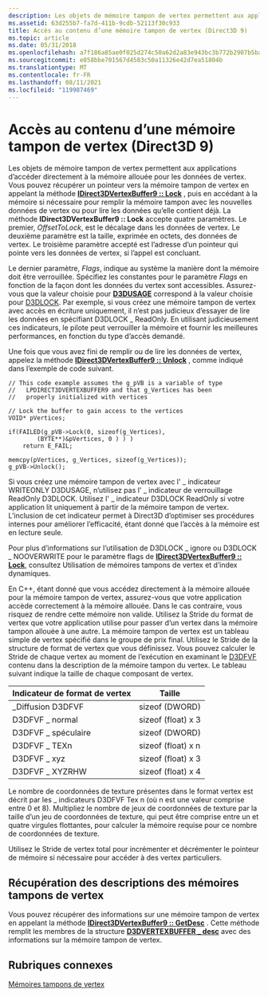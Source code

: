 ```yaml
---
description: Les objets de mémoire tampon de vertex permettent aux applications d’accéder directement à la mémoire allouée pour les données de vertex.
ms.assetid: 63d255b7-fa7d-411b-9cdb-52113f30c933
title: Accès au contenu d’une mémoire tampon de vertex (Direct3D 9)
ms.topic: article
ms.date: 05/31/2018
ms.openlocfilehash: a7f186a85ae0f025d274c50a62d2a83e943bc3b772b2907b5baa1bcac6e0b3bc
ms.sourcegitcommit: e858bbe701567d4583c50a11326e42d7ea51804b
ms.translationtype: MT
ms.contentlocale: fr-FR
ms.lasthandoff: 08/11/2021
ms.locfileid: "119987469"
---
```

# <a name="accessing-the-contents-of-a-vertex-buffer-direct3d-9"></a>Accès au contenu d’une mémoire tampon de vertex (Direct3D 9)

Les objets de mémoire tampon de vertex permettent aux applications d’accéder directement à la mémoire allouée pour les données de vertex. Vous pouvez récupérer un pointeur vers la mémoire tampon de vertex en appelant la méthode [**IDirect3DVertexBuffer9 :: Lock**](/windows/win32/api/d3d9helper/nf-d3d9helper-idirect3dvertexbuffer9-lock) , puis en accédant à la mémoire si nécessaire pour remplir la mémoire tampon avec les nouvelles données de vertex ou pour lire les données qu’elle contient déjà. La méthode **IDirect3DVertexBuffer9 :: Lock** accepte quatre paramètres. Le premier, *OffsetToLock*, est le décalage dans les données de vertex. Le deuxième paramètre est la taille, exprimée en octets, des données de vertex. Le troisième paramètre accepté est l’adresse d’un pointeur qui pointe vers les données de vertex, si l’appel est concluant.

Le dernier paramètre, *Flags*, indique au système la manière dont la mémoire doit être verrouillée. Spécifiez les constantes pour le paramètre *Flags* en fonction de la façon dont les données du vertex sont accessibles. Assurez-vous que la valeur choisie pour [**D3DUSAGE**](d3dusage.md) correspond à la valeur choisie pour [D3DLOCK](d3dlock.md). Par exemple, si vous créez une mémoire tampon de vertex avec accès en écriture uniquement, il n’est pas judicieux d’essayer de lire les données en spécifiant D3DLOCK \_ ReadOnly. En utilisant judicieusement ces indicateurs, le pilote peut verrouiller la mémoire et fournir les meilleures performances, en fonction du type d’accès demandé.

Une fois que vous avez fini de remplir ou de lire les données de vertex, appelez la méthode [**IDirect3DVertexBuffer9 :: Unlock**](/windows/win32/api/d3d9helper/nf-d3d9helper-idirect3dvertexbuffer9-unlock) , comme indiqué dans l’exemple de code suivant.


```
// This code example assumes the g_pVB is a variable of type 
//   LPDIRECT3DVERTEXBUFFER9 and that g_Vertices has been  
//   properly initialized with vertices

// Lock the buffer to gain access to the vertices 
VOID* pVertices;

if(FAILED(g_pVB->Lock(0, sizeof(g_Vertices), 
        (BYTE**)&pVertices, 0 ) ) ) 
    return E_FAIL;

memcpy(pVertices, g_Vertices, sizeof(g_Vertices));
g_pVB->Unlock();
```



Si vous créez une mémoire tampon de vertex avec l' \_ indicateur WRITEONLY D3DUSAGE, n’utilisez pas l' \_ indicateur de verrouillage ReadOnly D3DLOCK. Utilisez l' \_ indicateur D3DLOCK ReadOnly si votre application lit uniquement à partir de la mémoire tampon de vertex. L’inclusion de cet indicateur permet à Direct3D d’optimiser ses procédures internes pour améliorer l’efficacité, étant donné que l’accès à la mémoire est en lecture seule.

Pour [](performance-optimizations.md) plus d’informations sur l’utilisation de D3DLOCK \_ ignore ou D3DLOCK \_ NOOVERWRITE pour le paramètre flags de [**IDirect3DVertexBuffer9 :: Lock**](/windows/win32/api/d3d9helper/nf-d3d9helper-idirect3dvertexbuffer9-lock), consultez Utilisation de mémoires tampons de vertex et d’index dynamiques.

En C++, étant donné que vous accédez directement à la mémoire allouée pour la mémoire tampon de vertex, assurez-vous que votre application accède correctement à la mémoire allouée. Dans le cas contraire, vous risquez de rendre cette mémoire non valide. Utilisez la Stride du format de vertex que votre application utilise pour passer d’un vertex dans la mémoire tampon allouée à une autre. La mémoire tampon de vertex est un tableau simple de vertex spécifié dans le groupe de prix final. Utilisez le Stride de la structure de format de vertex que vous définissez. Vous pouvez calculer le Stride de chaque vertex au moment de l’exécution en examinant le [D3DFVF](d3dfvf.md) contenu dans la description de la mémoire tampon du vertex. Le tableau suivant indique la taille de chaque composant de vertex.



| Indicateur de format de vertex | Taille              |
|--------------------|-------------------|
| \_Diffusion D3DFVF    | sizeof (DWORD)     |
| D3DFVF \_ normal     | sizeof (float) x 3 |
| D3DFVF \_ spéculaire   | sizeof (DWORD)     |
| D3DFVF \_ TEXn       | sizeof (float) x n |
| D3DFVF \_ xyz        | sizeof (float) x 3 |
| D3DFVF \_ XYZRHW     | sizeof (float) x 4 |



 

Le nombre de coordonnées de texture présentes dans le format vertex est décrit par les \_ indicateurs D3DFVF Tex n (où n est une valeur comprise entre 0 et 8). Multipliez le nombre de jeux de coordonnées de texture par la taille d’un jeu de coordonnées de texture, qui peut être comprise entre un et quatre virgules flottantes, pour calculer la mémoire requise pour ce nombre de coordonnées de texture.

Utilisez le Stride de vertex total pour incrémenter et décrémenter le pointeur de mémoire si nécessaire pour accéder à des vertex particuliers.

## <a name="retrieving-vertex-buffer-descriptions"></a>Récupération des descriptions des mémoires tampons de vertex

Vous pouvez récupérer des informations sur une mémoire tampon de vertex en appelant la méthode [**IDirect3DVertexBuffer9 :: GetDesc**](/windows/desktop/api) . Cette méthode remplit les membres de la structure [**D3DVERTEXBUFFER \_ desc**](d3dvertexbuffer-desc.md) avec des informations sur la mémoire tampon de vertex.

## <a name="related-topics"></a>Rubriques connexes

<dl> <dt>

[Mémoires tampons de vertex](vertex-buffers.md)
</dt> </dl>

 

 

